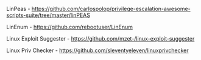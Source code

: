 LinPeas - https://github.com/carlospolop/privilege-escalation-awesome-scripts-suite/tree/master/linPEAS

LinEnum - https://github.com/rebootuser/LinEnum

Linux Exploit Suggester - https://github.com/mzet-/linux-exploit-suggester

Linux Priv Checker - https://github.com/sleventyeleven/linuxprivchecker
